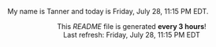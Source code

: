My name is Tanner and today is Friday, July 28, 11:15 PM EDT.

<p align="center">This <i>README</i> file is generated <b>every 3 hours</b>!</br>Last refresh: Friday, July 28, 11:15 PM EDT<br /></p>
